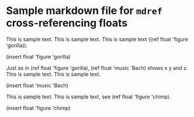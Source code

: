 # Sample markdown file for `mdref` cross-referencing floats

This is sample text.
This is sample text.
This is sample text ((ref float 'figure 'gorilla)).

(insert float 'figure 'gorilla)

Just as in (ref float 'figure 'gorilla), 
(ref float 'music 'Bach) shows x y and z.
This is sample text.
This is sample text.

(insert float 'music 'Bach)

This is sample text.
This is sample text, see (ref float 'figure 'chimp).

(insert float 'figure 'chimp)

